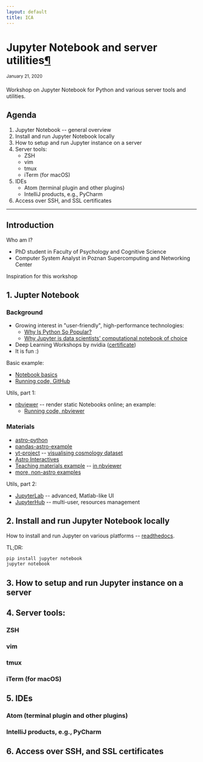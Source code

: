 ```yaml
---
layout: default
title: ICA
---
```


# <a name="jupyter_oa"></a>Jupyter Notebook and server utilities[¶](#jupyter_oa)
<sup>January 21, 2020</sup>
&nbsp;

Workshop on Jupyter Notebook for Python and various server tools and utilities.

## Agenda

1. Jupyter Notebook -- general overview
2. Install and run Jupyter Notebook locally
3. How to setup and run Jupyter instance on a server
4. Server tools:
    * ZSH
    * vim
    * tmux
    * iTerm (for macOS)
5. IDEs
    * Atom (terminal plugin and other plugins)
    * IntelliJ products, e.g., PyCharm
6. Access over SSH, and SSL certificates

***

## Introduction

Who am I?
  * PhD student in Faculty of Psychology and Cognitive Science
  * Computer System Analyst in Poznan Supercomputing and Networking Center

Inspiration for this workshop

## 1. Jupter Notebook

### Background
  * Growing interest in "user-friendly", high-performance technologies:
    * [Why Is Python So Popular?](https://academy.vertabelo.com/blog/why-is-python-so-popular/)
    * [Why Jupyter is data scientists’ computational notebook of choice](https://www.nature.com/articles/d41586-018-07196-1)
  * Deep Learning Workshops by nvidia ([certificate](https://drive.google.com/file/d/1e9Tc0INWAevvCUDOcJ_kPPc24qrlC3ak/view?usp=sharing))
  * It is fun :)

Basic example:
  * [Notebook basics](https://github.com/jupyter/notebook/blob/master/docs/source/examples/Notebook/Notebook%20Basics.ipynb)
  * [Running code, GitHub](https://github.com/jupyter/notebook/blob/master/docs/source/examples/Notebook/Running%20Code.ipynb)

Utils, part 1:
  * [nbviewer](https://nbviewer.jupyter.org/) -- render static Notebooks online; an example:
    * [Running code, nbviewer](https://nbviewer.jupyter.org/github/jupyter/notebook/blob/master/docs/source/examples/Notebook/Running%20Code.ipynb)

### Materials
  * [astro-python](https://github.com/christopherlovell/astro-python/tree/master/Notebooks)
  * [pandas-astro-example](https://github.com/zonca/pandas-astro-example)
  * [yt-project](https://yt-project.org/doc/quickstart/index.html) -- [visualising cosmology dataset](https://yt-project.org/doc/quickstart/simple_visualization.html)
  * [Astro Interactives](https://juancab.github.io/AstroInteractives/)
  * [Teaching materials example](http://www.usm.uni-muenchen.de/people/paech/Astro_Num_Lab/) -- [in nbviewer](https://nbviewer.jupyter.org/urls/owncloud.physik.uni-muenchen.de/index.php/s/UvAjga3BHTFxNYl/download)
  * [more, non-astro examples](https://github.com/mikbuch/hci/blob/master/01_02%20Jupyter%20Notebook.ipynb)
    
Utils, part 2:
  * [JupyterLab](https://jupyterlab.readthedocs.io/en/stable/) -- advanced, Matlab-like UI
  * [JupyterHub](https://jupyter.org/hub) -- multi-user, resources management

## 2. Install and run Jupyter Notebook locally

How to install and run Jupyter on various platforms -- [readthedocs](https://jupyter.readthedocs.io/en/latest/install.html).

TL;DR:
```bash
pip install jupyter notebook
jupyter notebook
```

## 3. How to setup and run Jupyter instance on a server
## 4. Server tools:
### ZSH
### vim
### tmux
### iTerm (for macOS)
## 5. IDEs
### Atom (terminal plugin and other plugins)
### IntelliJ products, e.g., PyCharm
## 6. Access over SSH, and SSL certificates
